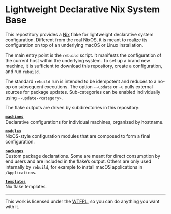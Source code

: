 Lightweight Declarative Nix System Base
=======================================

This repostitory provides a [Nix](https://nixos.org/) flake for lightweight declarative 
system configuration. Different from the real NixOS, it is meant to realize its 
configuration on top of an underlying macOS or Linux installation.

The main entry point is the `rebuild` script. It manifests the configuration of the current 
host within the underlying system. To set up a brand new machine, it is sufficient to 
download this repository, create a configuration, and run `rebuild`.

The standard `rebuild` run is intended to be idempotent and reduces to a no-op on subsequent 
executions. The option `--update` or `-u` pulls external sources for package updates. 
Sub-categories can be enabled individually using `--update-<category>`.

The flake outputs are driven by subdirectories in this repository:

**[`machines`](/machines)**  
Declarative configurations for individual machines, organized by hostname.

**[`modules`](/modules)**  
NixOS-style configuration modules that are composed to form a final configuration.

**[`packages`](/packages)**  
Custom package declarations. Some are meant for direct consumption by end users and are 
included in the flake’s output. Others are only used internally by `rebuild`, for example to 
install macOS applications in `/Applications`.

**[`templates`](/templates)**  
Nix flake templates.

___
This work is licensed under the [WTFPL](http://www.wtfpl.net/), so you can do anything you 
want with it.
